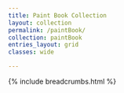 ```yaml
---
title: Paint Book Collection 
layout: collection
permalink: /paintBook/
collection: paintBook 
entries_layout: grid
classes: wide

---
```


{% include breadcrumbs.html %}
<br>
